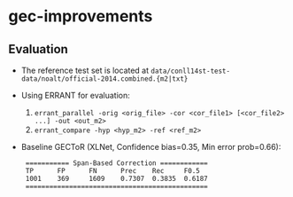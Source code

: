 # gec-improvements


## Evaluation

- The reference test set is located at `data/conll14st-test-data/noalt/official-2014.combined.{m2|txt}`
- Using ERRANT for evaluation:
    1. `errant_parallel -orig <orig_file> -cor <cor_file1> [<cor_file2> ...] -out <out_m2>`
    2. `errant_compare -hyp <hyp_m2> -ref <ref_m2>`

- Baseline GECToR (XLNet, Confidence bias=0.35, Min error prob=0.66):
   ``` 
    =========== Span-Based Correction ============
    TP      FP      FN      Prec    Rec     F0.5
    1001    369     1609    0.7307  0.3835  0.6187
    ============================================== 
    ``` 

